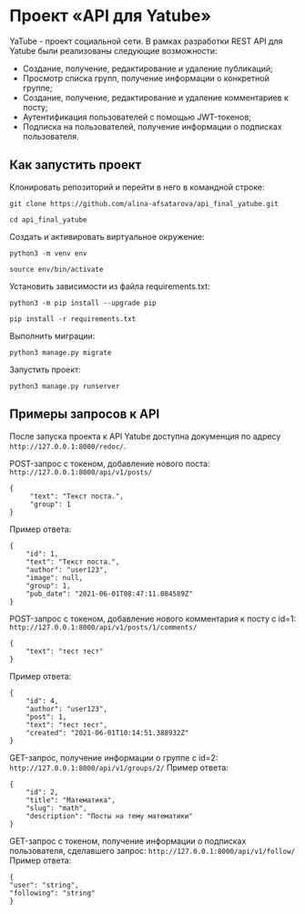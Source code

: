 # Проект «API для Yatube»
YaTube - проект социальной сети. В рамках разработки REST API для Yatube были реализованы следующие возможности:
+ Создание, получение, редактирование и удаление публикаций;
+ Просмотр списка групп, получение информации о конкретной группе;
+ Создание, получение, редактирование и удаление комментариев к посту;
+ Аутентификация пользователей с помощью JWT-токенов;
+ Подписка на пользователей, получение информации о подписках пользователя.

## Как запустить проект
Клонировать репозиторий и перейти в него в командной строке:
```
git clone https://github.com/alina-afsatarova/api_final_yatube.git
```
```
cd api_final_yatube
```
Cоздать и активировать виртуальное окружение:
```
python3 -m venv env
```
```
source env/bin/activate
```
Установить зависимости из файла requirements.txt:
```
python3 -m pip install --upgrade pip
```
```
pip install -r requirements.txt
```
Выполнить миграции:
```
python3 manage.py migrate
```
Запустить проект:
```
python3 manage.py runserver
```

## Примеры запросов к API
После запуска проекта к API Yatube доступна докуменция по адресу `http://127.0.0.1:8000/redoc/`.

POST-запрос с токеном, добавление нового поста:
`http://127.0.0.1:8000/api/v1/posts/`
```
{
     "text": "Текст поста.",
     "group": 1
}
```
Пример ответа:
```
{
    "id": 1,
    "text": "Текст поста.",
    "author": "user123",
    "image": null,
    "group": 1,
    "pub_date": "2021-06-01T08:47:11.084589Z"
}
```

POST-запрос с токеном, добавление нового комментария к посту с id=1:
`http://127.0.0.1:8000/api/v1/posts/1/comments/`
```
{
    "text": "тест тест"
}
```
Пример ответа:
```
{
    "id": 4,
    "author": "user123",
    "post": 1,
    "text": "тест тест",
    "created": "2021-06-01T10:14:51.388932Z"
}
```

GET-запроc, получение информации о группе с id=2:
`http://127.0.0.1:8000/api/v1/groups/2/`
Пример ответа:
```
{
    "id": 2,
    "title": "Математика",
    "slug": "math",
    "description": "Посты на тему математики"
}
 ```

GET-запроc с токеном, получение информации о подписках пользователя, сделавшего запрос:
`http://127.0.0.1:8000/api/v1/follow/`
Пример ответа:
```
{
"user": "string",
"following": "string"
}
```
